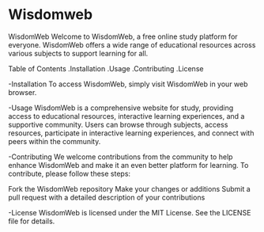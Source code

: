 # Wisdomweb

WisdomWeb
Welcome to WisdomWeb, a free online study platform for everyone. WisdomWeb offers a wide range of educational resources across various subjects to support learning for all.

Table of Contents
.Installation
.Usage
.Contributing
.License

-Installation
To access WisdomWeb, simply visit WisdomWeb in your web browser.

-Usage
WisdomWeb is a comprehensive website for study, providing access to educational resources, interactive learning experiences, and a supportive community. Users can browse through subjects, access resources, participate in interactive learning experiences, and connect with peers within the community.

-Contributing
We welcome contributions from the community to help enhance WisdomWeb and make it an even better platform for learning. To contribute, please follow these steps:

Fork the WisdomWeb repository
Make your changes or additions
Submit a pull request with a detailed description of your contributions

-License
WisdomWeb is licensed under the MIT License. See the LICENSE file for details.
